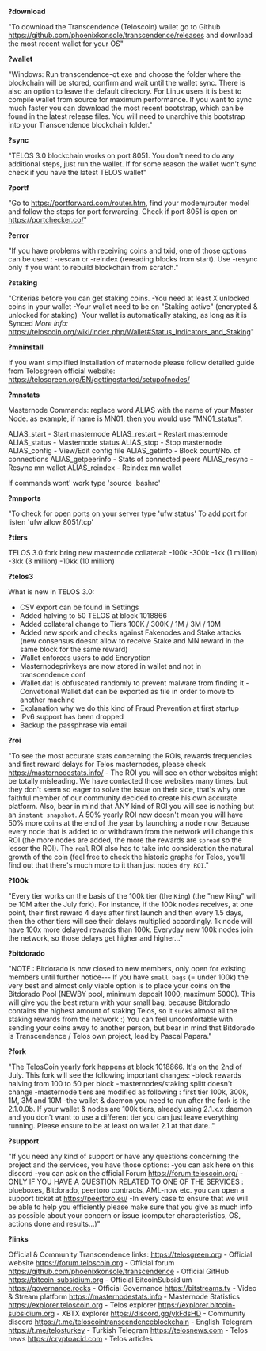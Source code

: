 **?download**

"To download the Transcendence (Teloscoin) wallet go to Github <https://github.com/phoenixkonsole/transcendence/releases> and download the most recent wallet for your OS"

**?wallet**

"Windows: Run transcendence-qt.exe and choose the folder where the blockchain will be stored, confirm and wait until the wallet sync. There is also an option to leave the default directory.
For Linux users it is best to compile wallet from source for maximum performance.
If you want to sync much faster you can download the most recent bootstrap, which can be found in the latest release files. You will need to unarchive this bootstrap into your Transcendence blockchain folder."

**?sync**

"TELOS 3.0 blockchain works on port 8051. You don't need to do any additional steps, just run the wallet. If for some reason the wallet won't sync check if you have the latest TELOS wallet"

**?portf**

"Go to <https://portforward.com/router.htm>, find your modem/router model and follow the steps for port forwarding.
Check if port 8051 is open on <https://portchecker.co/>"		

**?error**

"If you have problems with receiving coins and txid, one of those options can be used : -rescan or -reindex (rereading blocks from start). Use -resync only if you want to rebuild blockchain from scratch."

**?staking**

"Criterias before you can get staking coins.
-You need at least X unlocked coins in your wallet
-Your wallet need to be on "Staking active" (encrypted & unlocked for staking)
-Your wallet is automatically staking, as long as it is Synced
*More info:*
<https://teloscoin.org/wiki/index.php/Wallet#Status_Indicators_and_Staking>"

**?mninstall**

If you want simplified installation of maternode please follow detailed guide from Telosgreen official website: https://telosgreen.org/EN/gettingstarted/setupofnodes/

**?mnstats**

Masternode Commands:
replace word ALIAS with the name of your Master Node. as example, if name is MN01, then you would use "MN01_status".

ALIAS_start - Start masternode
ALIAS_restart - Restart masternode
ALIAS_status - Masternode status
ALIAS_stop - Stop masternode
ALIAS_config - View/Edit config file
ALIAS_getinfo - Block count/No. of connections
ALIAS_getpeerinfo - Stats of connected peers
ALIAS_resync - Resync mn wallet
ALIAS_reindex - Reindex mn wallet

If commands wont' work type 'source .bashrc'


**?mnports**

"To check for open ports on your server type
'ufw status' To add port for listen
'ufw allow 8051/tcp'

**?tiers**

TELOS 3.0 fork bring new masternode collateral:
-100k
-300k
-1kk (1 million)
-3kk (3 million)
-10kk (10 million)

**?telos3**

What is new in TELOS 3.0:
- CSV export can be found in Settings
- Added halving to 50 TELOS at block 1018866
- Added collateral change to Tiers 100K / 300K / 1M / 3M / 10M
- Added new spork and checks against Fakenodes and Stake attacks (new consensus doesnt allow to receive Stake and MN reward in the same block for the same reward)
- Wallet enforces users to add Encryption
- Masternodeprivkeys are now stored in wallet and not in transcendence.conf
- Wallet.dat is obfuscated randomly to prevent malware from finding it - Convetional Wallet.dat can be exported as file in order to move to another machine
- Explanation why we do this kind of Fraud Prevention at first startup
- IPv6 support has been dropped
- Backup the passphrase via email


**?roi**

"To see the most accurate stats concerning the ROIs, rewards frequencies and first reward delays for Telos masternodes, please check <https://masternodestats.info/> - The ROI you will see on other websites might be totally misleading. We have contacted those websites many times, but they don't seem so eager to solve the issue on their side, that's why one faithful member of our community decided to create his own accurate platform. Also, bear in mind that ANY kind of ROI you will see is nothing but an `instant snapshot`. A 50% yearly ROI now doesn't mean you will have 50% more coins at the end of the year by launching a node now. Because every node that is added to or withdrawn from the network will change this ROI (the more nodes are added, the more the rewards are `spread` so the lesser the ROI). The `real` ROI also has to take into consideration the natural growth of the coin (feel free to check the historic graphs for Telos, you'll find out that there's much more to it than just nodes `dry ROI`."

**?100k**

"Every tier works on the basis of the 100k tier (the `King`) (the "new King" will be 10M after the July fork). For instance, if the 100k nodes receives, at one point, their first reward 4 days after first launch and then every 1.5 days, then the other tiers will see their delays multiplied accordingly. 1k node will have 100x more delayed rewards than 100k. Everyday new 100k nodes join the network, so those delays get higher and higher..."

**?bitdorado**

"NOTE : Bitdorado is now closed to new members, only open for existing members until further notice---
If you have `small bags` (= under 100k) the very best and almost only viable option is to place your coins on the Bitdorado Pool (NEWBY pool, minimum deposit 1000, maximum 5000). This will give you the best return with your small bag, because Bitdorado contains the highest amount of staking Telos, so it `sucks` almost all the staking rewards from the network :) You can feel uncomfortable with sending your coins away to another person, but bear in mind that Bitdorado is Transcendence / Telos own project, lead by Pascal Papara."

**?fork**

"The TelosCoin yearly fork happens at block 1018866. It's on the 2nd of July. This fork will see the following important changes:
-block rewards halving from 100 to 50 per block
-masternodes/staking splitt doesn't change
-masternode tiers are modified as following : first tier 100k, 300k, 1M, 3M and 10M
-the wallet & daemon you need to run after the fork is the 2.1.0.0b. If your wallet & nodes are 100k tiers, already using 2.1.x.x daemon and you don't want to use a different tier you can just leave everything running.
Please ensure to be at least on wallet 2.1 at that date.."

**?support**

"If you need any kind of support or have any questions concerning the project and the services, you have those options:
-you can ask here on this discord
-you can ask on the official Forum https://forum.teloscoin.org/
-ONLY IF YOU HAVE A QUESTION RELATED TO ONE OF THE SERVICES : blueboxes, Bitdorado, peertoro contracts, AML-now etc. you can open a support ticket at https://peertoro.eu/
-In every case to ensure that we will be able to help you efficiently please make sure that you give as much info as possible about your concern or issue (computer characteristics, OS, actions done and results...)"

**?links**

Official & Community Transcendence links:
https://telosgreen.org - Official website
https://forum.teloscoin.org - Official forum
https://github.com/phoenixkonsole/transcendence - Official GitHub
https://bitcoin-subsidium.org - Official BitcoinSubsidium
https://governance.rocks - Official Governance
https://bitstreams.tv - Video & Stream platform
https://masternodestats.info - Masternode Statistics
https://explorer.teloscoin.org - Telos explorer
https://explorer.bitcoin-subsidium.org - XBTX explorer
https://discord.gg/ykFdsHD - Community discord
https://t.me/teloscointranscendenceblockchain - English Telegram
https://t.me/telosturkey - Turkish Telegram
https://telosnews.com - Telos news
https://cryptoacid.com - Telos articles

